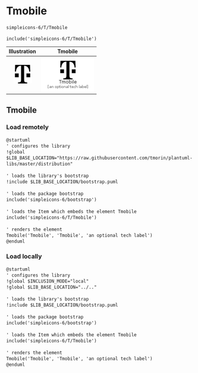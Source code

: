 # Tmobile


```text
simpleicons-6/T/Tmobile
```

```text
include('simpleicons-6/T/Tmobile')
```



| Illustration | Tmobile |
| :---: | :---: |
| ![illustration for Illustration](../../simpleicons-6/T/Tmobile.png) | ![illustration for Tmobile](../../simpleicons-6/T/Tmobile.Local.png) |




## Tmobile

### Load remotely
```plantuml
@startuml
' configures the library
!global $LIB_BASE_LOCATION="https://raw.githubusercontent.com/tmorin/plantuml-libs/master/distribution"

' loads the library's bootstrap
!include $LIB_BASE_LOCATION/bootstrap.puml

' loads the package bootstrap
include('simpleicons-6/bootstrap')

' loads the Item which embeds the element Tmobile
include('simpleicons-6/T/Tmobile')

' renders the element
Tmobile('Tmobile', 'Tmobile', 'an optional tech label')
@enduml
```

### Load locally
```plantuml
@startuml
' configures the library
!global $INCLUSION_MODE="local"
!global $LIB_BASE_LOCATION="../.."

' loads the library's bootstrap
!include $LIB_BASE_LOCATION/bootstrap.puml

' loads the package bootstrap
include('simpleicons-6/bootstrap')

' loads the Item which embeds the element Tmobile
include('simpleicons-6/T/Tmobile')

' renders the element
Tmobile('Tmobile', 'Tmobile', 'an optional tech label')
@enduml
```

